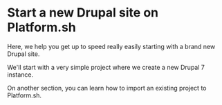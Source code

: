 # Start a new Drupal site on Platform.sh

Here, we help you get up to speed really easily starting with a brand new Drupal site.

We'll start with a very simple project where we create a new Drupal 7 instance.

On another section, you can learn how to import an existing project to Platform.sh.
